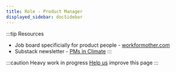 ```yaml
---
title: Role - Product Manager 
displayed_sidebar: docSidebar
---
```


:::tip Resources
- Job board specificially for product people - [workformother.com](https://workformother.com)
- Substack newsletter - [PMs in Climate](https://pmsinclimate.substack.com/) 
:::

:::caution
Heavy work in progress
[Help us](contribute) improve this page
:::